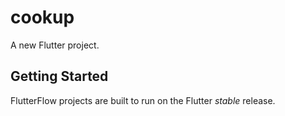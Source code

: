 # cookup

A new Flutter project.

## Getting Started

FlutterFlow projects are built to run on the Flutter _stable_ release.
